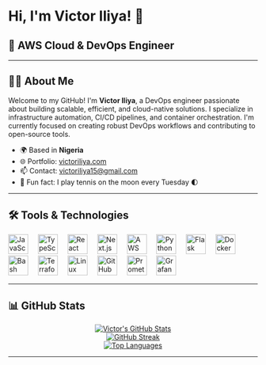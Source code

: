 # Hi, I'm Victor Iliya! 👋  
## 🚀 AWS Cloud & DevOps Engineer

---

## 🧑‍💻 About Me

Welcome to my GitHub! I'm **Victor Iliya**, a DevOps engineer passionate about building scalable, efficient, and cloud-native solutions. I specialize in infrastructure automation, CI/CD pipelines, and container orchestration. I'm currently focused on creating robust DevOps workflows and contributing to open-source tools.

- 🌍 Based in **Nigeria**
- 🌐 Portfolio: [victoriliya.com](http://victoriliya.com)
- 📫 Contact: [victoriliya15@gmail.com](mailto:victoriliya15@gmail.com)
- 🎾 Fun fact: I play tennis on the moon every Tuesday 🌓

---

## 🛠️ Tools & Technologies

<div align="left">
  <img src="https://cdn.jsdelivr.net/gh/devicons/devicon/icons/javascript/javascript-original.svg" height="40" alt="JavaScript" />
  <img width="12" />
  <img src="https://cdn.jsdelivr.net/gh/devicons/devicon/icons/typescript/typescript-original.svg" height="40" alt="TypeScript" />
  <img width="12" />
  <img src="https://cdn.jsdelivr.net/gh/devicons/devicon/icons/react/react-original.svg" height="40" alt="React" />
  <img width="12" />
  <img src="https://cdn.jsdelivr.net/gh/devicons/devicon/icons/nextjs/nextjs-original.svg" height="40" alt="Next.js" />
  <img width="12" />
  <img src="https://skillicons.dev/icons?i=aws" height="40" alt="AWS" />
  <img width="12" />
  <img src="https://cdn.jsdelivr.net/gh/devicons/devicon/icons/python/python-original.svg" height="40" alt="Python" />
  <img width="12" />
  <img src="https://skillicons.dev/icons?i=flask" height="40" alt="Flask" />
  <img width="12" />
  <img src="https://cdn.jsdelivr.net/gh/devicons/devicon/icons/docker/docker-original.svg" height="40" alt="Docker" />
  <img width="12" />
  <img src="https://skillicons.dev/icons?i=bash" height="40" alt="Bash" />
  <img width="12" />
  <img src="https://cdn.jsdelivr.net/gh/devicons/devicon/icons/terraform/terraform-original.svg" height="40" alt="Terraform" />
  <img width="12" />
  <img src="https://cdn.jsdelivr.net/gh/devicons/devicon/icons/linux/linux-original.svg" height="40" alt="Linux" />
  <img width="12" />
  <img src="https://skillicons.dev/icons?i=github" height="40" alt="GitHub" />
  <img width="12" />
  <img src="https://skillicons.dev/icons?i=prometheus" height="40" alt="Prometheus" />
  <img width="12" />
  <img src="https://cdn.jsdelivr.net/gh/devicons/devicon/icons/grafana/grafana-original.svg" height="40" alt="Grafana" />
</div>

---

## 📊 GitHub Stats

<div align="center">
  <a href="http://www.github.com/VSI12">
    <img src="https://github-readme-stats.vercel.app/api?username=VSI12&show_icons=true&count_private=true&title_color=3382ed&text_color=ffffff&icon_color=3382ed&bg_color=0f172a&hide_border=true" alt="Victor's GitHub Stats" />
  </a>
  <br />
  <a href="http://www.github.com/VSI12">
    <img src="https://github-readme-streak-stats.herokuapp.com/?user=VSI12&stroke=ffffff&background=0f172a&ring=3382ed&fire=3382ed&currStreakNum=ffffff&currStreakLabel=3382ed&sideNums=ffffff&sideLabels=ffffff&dates=ffffff&hide_border=true" alt="GitHub Streak" />
  </a>
  <br />
  <a href="https://github.com/VSI12">
    <img src="https://github-readme-stats.vercel.app/api/top-langs/?username=VSI12&langs_count=10&title_color=3382ed&text_color=ffffff&icon_color=3382ed&bg_color=0f172a&hide_border=true&locale=en&custom_title=Top%20Languages" alt="Top Languages" />
  </a>
</div>

---
